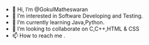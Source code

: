 - 👋 Hi, I’m @GokulMatheswaran
- 👀 I’m interested in Software Developing and Testing.
- 🌱 I’m currently learning Java,Python.
- 💞️ I’m looking to collaborate on C,C++,HTML & CSS
- 📫 How to reach me .

<!---
GokulMatheswaran/GokulMatheswaran is a ✨ special ✨ repository because its `README.md` (this file) appears on your GitHub profile.
You can click the Preview link to take a look at your changes.
--->
